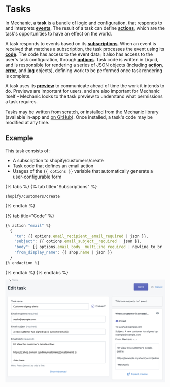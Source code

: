 # Tasks

In Mechanic, a **task** is a bundle of logic and configuration, that responds to and interprets [**events**](../events/). The result of a task can define [**actions**](../actions/), which are the task's opportunities to have an effect on the world.

A task responds to events based on its [**subscriptions**](subscriptions.md). When an event is received that matches a subscription, the task processes the event using its [**code**](code/). The code has access to the event data; it also has access to the user's task configuration, through [**options**](options.md). Task code is written in Liquid, and is responsible for rendering a series of JSON objects \(including [**action**](code/action-objects.md), [**error**](code/error-objects.md), and [**log**](code/logging.md) objects\), defining work to be performed once task rendering is complete.

A task uses its [**preview**](previews/) to communicate ahead of time the work it intends to do. Previews are important for users, and are also important for Mechanic itself – Mechanic looks to the task preview to understand what permissions a task requires.

Tasks may be written from scratch, or installed from the Mechanic library \(available in-app and [on GitHub](https://github.com/lightward/mechanic-tasks)\). Once installed, a task's code may be modified at any time.

## Example

This task consists of:

* A subscription to shopify/customers/create
* Task code that defines an email action
* Usages of the `{{ options }}` variable that automatically generate a user-configurable form

{% tabs %}
{% tab title="Subscriptions" %}
```text
shopify/customers/create
```
{% endtab %}

{% tab title="Code" %}
```javascript
{% action "email" %}
  {
    "to": {{ options.email_recipient__email_required | json }},
    "subject": {{ options.email_subject__required | json }},
    "body": {{ options.email_body__multiline_required | newline_to_br | json }},
    "from_display_name": {{ shop.name | json }}
  }
{% endaction %}
```
{% endtab %}
{% endtabs %}

![](../../.gitbook/assets/screen-shot-2021-02-05-at-4.00.45-pm.png)


